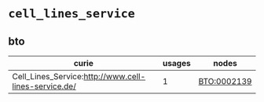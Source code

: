 # `cell_lines_service`

## bto

| curie                                                |   usages | nodes                                                     |
|------------------------------------------------------|----------|-----------------------------------------------------------|
| Cell_Lines_Service:http://www.cell-lines-service.de/ |        1 | [BTO:0002139](http://purl.obolibrary.org/obo/BTO_0002139) |

